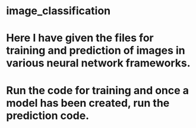 # image_classification
# Here I have given the files for training and prediction of images in various neural network frameworks.
# Run the code for training and once a model has been created, run the prediction code.
